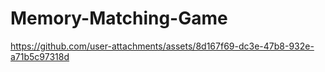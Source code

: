 # Memory-Matching-Game


https://github.com/user-attachments/assets/8d167f69-dc3e-47b8-932e-a71b5c97318d

